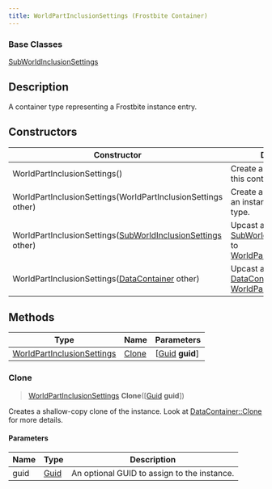 ```yaml
---
title: WorldPartInclusionSettings (Frostbite Container)
---
```

### Base Classes

[SubWorldInclusionSettings](SubWorldInclusionSettings)

## Description

A container type representing a Frostbite instance entry.

## Constructors

| Constructor                                                                              | Description                                                                                                                                    |
| ---------------------------------------------------------------------------------------- | ---------------------------------------------------------------------------------------------------------------------------------------------- |
| WorldPartInclusionSettings()                                                             | Create a new instance of this container type.                                                                                                  |
| WorldPartInclusionSettings(WorldPartInclusionSettings other)                             | Create a reference copy of an instance of the same type.                                                                                       |
| WorldPartInclusionSettings([SubWorldInclusionSettings](SubWorldInclusionSettings) other) | Upcast an instance of type [SubWorldInclusionSettings](SubWorldInclusionSettings) to [WorldPartInclusionSettings](WorldPartInclusionSettings). |
| WorldPartInclusionSettings([DataContainer](/vext/ref/cls/shr/datacontainer) other)    | Upcast an instance of type [DataContainer](/vext/ref/cls/shr/datacontainer) to [WorldPartInclusionSettings](WorldPartInclusionSettings).    |

## Methods

| Type                                                     | Name            | Parameters                                     |
| -------------------------------------------------------- | --------------- | ---------------------------------------------- |
| [WorldPartInclusionSettings](WorldPartInclusionSettings) | [Clone](#clone) | \[[Guid](/vext/ref/cls/shr/guid) **guid**\] |

### Clone

> [WorldPartInclusionSettings](WorldPartInclusionSettings) **Clone**(\[[Guid](/vext/ref/cls/shr/guid) **guid**\])

Creates a shallow-copy clone of the instance. Look at [DataContainer::Clone](/vext/ref/cls/shr/datacontainer#clone) for more details.

#### Parameters

| Name | Type         | Description                                 |
| ---- | ------------ | ------------------------------------------- |
| guid | [Guid](Guid) | An optional GUID to assign to the instance. |

